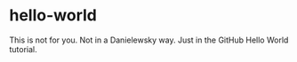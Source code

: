 # hello-world
This is not for you. Not in a Danielewsky way. Just in the GitHub Hello World tutorial.

